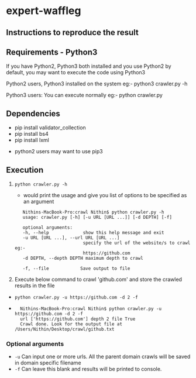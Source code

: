 # expert-waffleg

## Instructions to reproduce the result

## Requirements - Python3
 
  If you have Python2, Python3 both installed and you use Python2 by default, you may want to execute the code using Python3
  
  Python2 users, Python3 installed on the system
    eg:- python3 crawler.py -h
  
  Python3 users:
    You can execute normally eg:- python crawler.py
  
## Dependencies

* pip install validator_collection
* pip install bs4 
* pip install lxml

- python2 users may want to use pip3
## Execution

1. `python crawler.py -h`
   - would print the usage and give you list of options to be specified as an argument
   
   ```
      Nithins-MacBook-Pro:crawl Nithin$ python crawler.py -h
      usage: crawler.py [-h] [-u URL [URL ...]] [-d DEPTH] [-f]

      optional arguments:
      -h, --help             show this help message and exit
      -u URL [URL ...], --url URL [URL ...]
                             specify the url of the website/s to crawl eg:-
                             https://github.com
      -d DEPTH, --depth DEPTH maximum depth to crawl
                        
      -f, --file            Save output to file
      ```

2. Execute below command to crawl 'github.com' and store the crawled results in the file
- `python crawler.py -u https://github.com -d 2 -f`
- ```
    Nithins-MacBook-Pro:crawl Nithin$ python crawler.py -u https://github.com -d 2 -f
    url ['https://github.com'] depth 2 file True
    Crawl done. Look for the output file at  /Users/Nithin/Desktop/crawl/github.txt
    ```

### Optional arguments
- `-u`  Can input one or more urls. All the parent domain crawls will be saved in domain specific filename
- `-f`  Can leave this blank and results will be printed to console.
